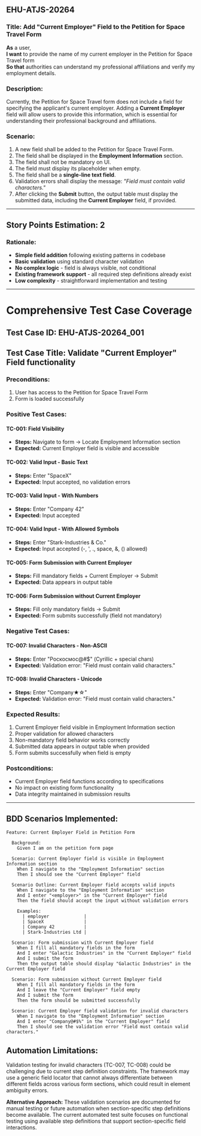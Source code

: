 ## EHU-ATJS-20264

### Title: Add "Current Employer" Field to the Petition for Space Travel Form

**As** a user,  
**I want** to provide the name of my current employer in the Petition for Space Travel form  
**So that** authorities can understand my professional affiliations and verify my employment details.

### Description:
Currently, the Petition for Space Travel form does not include a field for specifying the applicant's current employer. Adding a **Current Employer** field will allow users to provide this information, which is essential for understanding their professional background and affiliations.

### Scenario:
1. A new field shall be added to the Petition for Space Travel Form.
2. The field shall be displayed in the **Employment Information** section.
3. The field shall not be mandatory on UI.
4. The field must display its placeholder when empty.
5. The field shall be a **single-line text field**.
6. Validation errors shall display the message: *"Field must contain valid characters."*
7. After clicking the **Submit** button, the output table must display the submitted data, including the **Current Employer** field, if provided.

---

## Story Points Estimation: 2

### Rationale:
- **Simple field addition** following existing patterns in codebase
- **Basic validation** using standard character validation
- **No complex logic** - field is always visible, not conditional
- **Existing framework support** - all required step definitions already exist
- **Low complexity** - straightforward implementation and testing

---

# Comprehensive Test Case Coverage

## Test Case ID: EHU-ATJS-20264_001
## Test Case Title: Validate "Current Employer" Field functionality

### Preconditions:
1. User has access to the Petition for Space Travel Form
2. Form is loaded successfully

### Positive Test Cases:

#### TC-001: Field Visibility
- **Steps:** Navigate to form -> Locate Employment Information section
- **Expected:** Current Employer field is visible and accessible

#### TC-002: Valid Input - Basic Text
- **Steps:** Enter "SpaceX"
- **Expected:** Input accepted, no validation errors

#### TC-003: Valid Input - With Numbers
- **Steps:** Enter "Company 42"
- **Expected:** Input accepted

#### TC-004: Valid Input - With Allowed Symbols
- **Steps:** Enter "Stark-Industries & Co."
- **Expected:** Input accepted (-, ', ., space, &, () allowed)

#### TC-005: Form Submission with Current Employer
- **Steps:** Fill mandatory fields + Current Employer -> Submit
- **Expected:** Data appears in output table

#### TC-006: Form Submission without Current Employer
- **Steps:** Fill only mandatory fields -> Submit
- **Expected:** Form submits successfully (field not mandatory)

### Negative Test Cases:

#### TC-007: Invalid Characters - Non-ASCII
- **Steps:** Enter "Роскосмос@#$" (Cyrillic + special chars)
- **Expected:** Validation error: "Field must contain valid characters."

#### TC-008: Invalid Characters - Unicode
- **Steps:** Enter "Company★☆"
- **Expected:** Validation error: "Field must contain valid characters."

### Expected Results:
1. Current Employer field visible in Employment Information section
2. Proper validation for allowed characters
3. Non-mandatory field behavior works correctly
4. Submitted data appears in output table when provided
5. Form submits successfully when field is empty

### Postconditions:
- Current Employer field functions according to specifications
- No impact on existing form functionality
- Data integrity maintained in submission results

---

## BDD Scenarios Implemented:

```gherkin
Feature: Current Employer Field in Petition Form

  Background:
    Given I am on the petition form page

  Scenario: Current Employer field is visible in Employment Information section
    When I navigate to the "Employment Information" section
    Then I should see the "Current Employer" field

  Scenario Outline: Current Employer field accepts valid inputs
    When I navigate to the "Employment Information" section
    And I enter "<employer>" in the "Current Employer" field
    Then the field should accept the input without validation errors
    
    Examples:
      | employer             |
      | SpaceX               |
      | Company 42           |
      | Stark-Industries Ltd |

  Scenario: Form submission with Current Employer field
    When I fill all mandatory fields in the form
    And I enter "Galactic Industries" in the "Current Employer" field
    And I submit the form
    Then the output table should display "Galactic Industries" in the Current Employer field

  Scenario: Form submission without Current Employer field
    When I fill all mandatory fields in the form
    And I leave the "Current Employer" field empty
    And I submit the form
    Then the form should be submitted successfully

  Scenario: Current Employer field validation for invalid characters
    When I navigate to the "Employment Information" section
    And I enter "Company@#$%" in the "Current Employer" field
    Then I should see the validation error "Field must contain valid characters."
```

## Automation Limitations:

Validation testing for invalid characters (TC-007, TC-008) could be challenging due to current step definition constraints. The framework may use a generic field locator that cannot always differentiate between different fields across various form sections, which could result in element ambiguity errors.

**Alternative Approach:**
These validation scenarios are documented for manual testing or future automation when section-specific step definitions become available. The current automated test suite focuses on functional testing using available step definitions that support section-specific field interactions.

